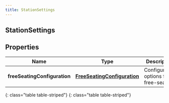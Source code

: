 ```yaml
---
title: StationSettings
---
```

## StationSettings


## Properties

| Name | Type | Description | Notes |
| ------------ | ------------- | ------------- | ------------- |
| **freeSeatingConfiguration** | [**FreeSeatingConfiguration**](FreeSeatingConfiguration.html) | Configuration options for free-seating |  [optional] |
{: class="table table-striped"}
{: class="table table-striped"}


